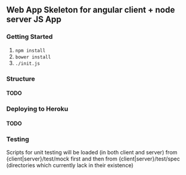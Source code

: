 ## Web App Skeleton for angular client + node server JS App

### Getting Started

1. `npm install`
2. `bower install`
3. `./init.js`

### Structure
#### TODO

### Deploying to Heroku
#### TODO

### Testing

Scripts for unit testing will be loaded (in both client and server) from {client|server}/test/mock first and then from
{client|server}/test/spec (directories which currently lack in their existence)